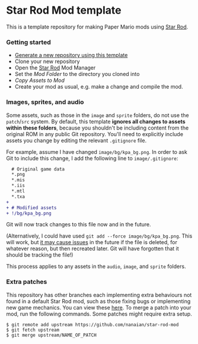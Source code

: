# Star Rod Mod template

This is a template repository for making Paper Mario mods using [Star Rod](https://github.com/nanaian/star-rod).

### Getting started

* [Generate a new repository using this template](https://github.com/nanaian/star-rod-mod/generate)
* Clone your new repository
* Open the [Star Rod](https://github.com/nanaian/star-rod/releases/latest) Mod Manager
* Set the _Mod Folder_ to the directory you cloned into
* _Copy Assets to Mod_
* Create your mod as usual, e.g. make a change and compile the mod.

### Images, sprites, and audio

Some assets, such as those in the `image` and `sprite` folders, do not use the `patch`/`src` system. By default, this template **ignores all changes to assets within these folders**, because you shouldn't be including content from the original ROM in any public Git repository. You'll need to explicitly include assets you change by editing the relevant `.gitignore` file.

For example, assume I have changed `image/bg/kpa_bg.png`. In order to ask Git to include this change, I add the following line to `image/.gitignore`:

```diff
  # Original game data
  *.png
  *.mis
  *.iis
  *.mtl
  *.txa
+
+ # Modified assets
+ !/bg/kpa_bg.png
```

Git will now track changes to this file now and in the future.

(Alternatively, I could have used `git add --force image/bg/kpa_bg.png`. This will work, but [it may cause issues](https://stackoverflow.com/a/42723384) in the future if the file is deleted, for whatever reason, but then recreated later. Git will have forgotten that it should be tracking the file!)

This process applies to any assets in the `audio`, `image`, and `sprite` folders.

### Extra patches

This repository has other branches each implementing extra behaviours not found in a default Star Rod mod, such as those fixing bugs or implementing new game mechanics. You can view these [here](https://github.com/nanaian/star-rod-mod/pulls?q=is%3Apr+is%3Aopen+label%3Aextra). To merge a patch into your mod, run the following commands. Some patches might require extra setup.

```
$ git remote add upstream https://github.com/nanaian/star-rod-mod
$ git fetch upstream
$ git merge upstream/NAME_OF_PATCH
```
